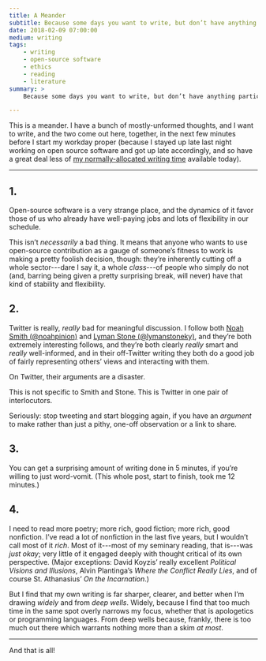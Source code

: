 ```yaml
---
title: A Meander
subtitle: Because some days you want to write, but don’t have anything particularly focused or coherent to say.
date: 2018-02-09 07:00:00
medium: writing
tags: 
    - writing
    - open-source software
    - ethics
    - reading
    - literature
summary: >
    Because some days you want to write, but don’t have anything particularly focused or coherent to say. So: open-source software, Twitter and blogging, word vomit, and reading widely and deeply.

---
```


This is a meander. I have a bunch of mostly-unformed thoughts, and I want to write, and the two come out here, together, in the next few minutes before I start my workday proper (because I stayed up late last night working on open source software and got up late accordingly, and so have a great deal less of [my normally-allocated writing time](http://www.chriskrycho.com/2017/knowing-your-rhythms.html "“Knowing Your Rhythms”") available today).

***

## 1.

Open-source software is a very strange place, and the dynamics of it favor those of us who already have well-paying jobs and lots of flexibility in our schedule.

This isn’t *necessarily* a bad thing. It means that anyone who wants to use open-source contribution as a gauge of someone’s fitness to work is making a pretty foolish decision, though: they’re inherently cutting off a whole sector---dare I say it, a whole *class*---of people who simply do not (and, barring being given a pretty surprising break, will never) have that kind of stability and flexibility.

## 2.

Twitter is really, *really* bad for meaningful discussion. I follow both [Noah Smith (\@noahpinion)](https://mobile.twitter.com/noahpinion) and [Lyman Stone (\@lymanstoneky)](https://mobile.twitter.com/lymanstoneky), and they’re both extremely interesting follows, and they’re both clearly *really* smart and *really* well-informed, and in their off-Twitter writing they both do a good job of fairly representing others’ views and interacting with them.

On Twitter, their arguments are a disaster.

This is not specific to Smith and Stone. This is Twitter in one pair of interlocutors.

Seriously: stop tweeting and start blogging again, if you have an *argument* to make rather than just a pithy, one-off observation or a link to share.

## 3.

You can get a surprising amount of writing done in 5 minutes, if you’re willing to just word-vomit. (This whole post, start to finish, took me 12 minutes.)

## 4.

I need to read more poetry; more rich, good fiction; more rich, good nonfiction. I’ve read a lot of nonfiction in the last five years, but I wouldn’t call most of it *rich*. Most of it---most of my seminary reading, that is---was *just okay*; very little of it engaged deeply with thought critical of its own perspective. (Major exceptions: David Koyzis’ really excellent _Political Visions and Illusions_, Alvin Plantinga’s _Where the Conflict Really Lies_, and of course St. Athanasius’ _On the Incarnation_.)

But I find that my own writing is far sharper, clearer, and better when I’m drawing *widely* and from *deep wells*. Widely, because I find that too much time in the same spot overly narrows my focus, whether that is apologetics or programming languages. From deep wells because, frankly, there is too much out there which warrants nothing more than a skim *at most*.

***

And that is all!

